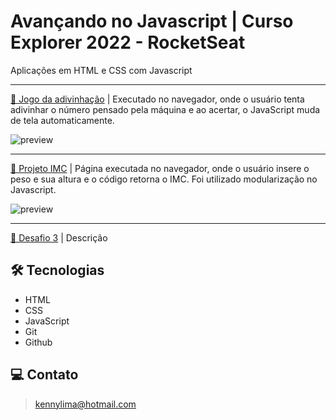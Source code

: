 # Avançando no Javascript | Curso Explorer 2022 - RocketSeat 

Aplicações em HTML e CSS com Javascript

---

[🔗 Jogo da adivinhação](https://github.com/kennylima/Trilha_explorer_RocketSeat/tree/main/08%20-%20Avan%C3%A7ando%20no%20Javascript/01%20-%20Jogo%20da%20adivinha%C3%A7%C3%A3o) | Executado no navegador, onde o usuário tenta adivinhar o número pensado pela máquina e ao acertar, o JavaScript muda de tela automaticamente.

![preview](./.github/desafioUm.png)

---

[🔗 Projeto IMC](https://github.com/kennylima/Trilha_explorer_RocketSeat/tree/main/08%20-%20Avan%C3%A7ando%20no%20Javascript/02%20-%20Projeto%20IMC) | Página executada no navegador, onde o usuário insere o peso e sua altura e o código retorna o IMC. Foi utilizado modularização no Javascript.

![preview](./.github/desafioDois.png)

---

[🔗 Desafio 3]() | Descrição

## 🛠 Tecnologias 
- HTML
- CSS
- JavaScript
- Git
- Github

## 💻 Contato 

 > kennylima@hotmail.com